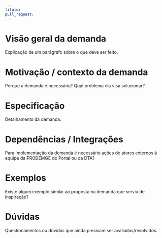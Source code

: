 ```yaml
---
titulo:
pull_request:
---
```


# Visão geral da demanda

Explicação de um parágrafo sobre o que deve ser feito.

# Motivação / contexto da demanda

Porque a demanda é necessária? Qual problema ela visa solucionar?

# Especificação

Detalhamento da demanda.

# Dependências / Integrações

Para implementação da demanda é necessário ações de atores externos à equipe da PRODEMGE do Portal ou da DTA?

# Exemplos

Existe algum exemplo similar ao proposta na demanda que serviu de inspiração?

# Dúvidas

Questionamentos ou dúvidas que ainda precisam ser avaliados/resolvidos.